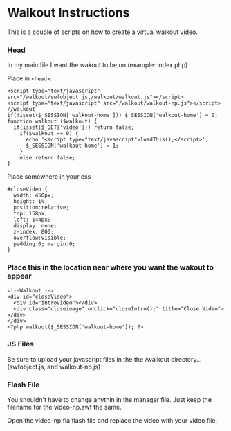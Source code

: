# Walkout Instructions
This is a couple of scripts on how to create a virtual walkout video.

### Head
In my main file I want the wakout to be on (example: index.php)

Place in `<head>`.

    <script type="text/javascript" src="/walkout/swfobject.js,/walkout/walkout.js"></script>
    <script type="text/javascript" src="/walkout/walkout-np.js"></script>
    //walkout
    if(!isset($_SESSION['walkout-home'])) $_SESSION['walkout-home'] = 0;
    function walkout ($walkout) { 
      if(isset($_GET['video'])) return false;
        if($walkout == 0) { 
          echo '<script type="text/javascript">loadThis();</script>';
          $_SESSION['walkout-home'] = 1;
        }
        else return false;
    }

Place somewhere in your css

    #closeVideo {
      width: 450px; 
      height: 1%;
      position:relative;
      top: 158px;
      left: 144px; 
      display: none;
      z-index: 800;
      overflow:visible;
      padding:0; margin:0;
    }




### Place this in the location near where you want the wakout to appear
    <!--Walkout -->
    <div id="closeVideo">
      <div id="introVideo"></div>
      <div class="closeimage" onclick="closeIntro();" title="Close Video"></div>
    </div>
    <?php walkout($_SESSION['walkout-home']); ?>



### JS Files
Be sure to upload your javascript files in the the /walkout directory...(swfobject.js, and walkout-np.js)


### Flash File
You shouldn't have to change anythin in the manager file.  Just keep the
filename for the video-np.swf the same.

Open the video-np.fla flash file and replace the video with your video file.  
